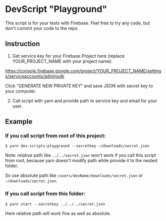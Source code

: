 # DevScript "Playground"

This script is for your tests with Firebase.
Feel free to try any code, but don't commit your code to the repo.

## Instruction

1. Get service key for your Firebase Project here (replace YOUR_PROJECT_NAME with your project name):

https://console.firebase.google.com/project/YOUR_PROJECT_NAME/settings/serviceaccounts/adminsdk

Click "GENERATE NEW PRIVATE KEY" and save JSON with secret key to your computer.

2. Call script with yarn and provide path to service key and email for your user.

## Example

### If you call script from root of this project:

```
$ yarn dev-scripts:playground --secretkey ~/downloads/secret.json
```

Note: relative path like `../../secret.json` won't work if you call this
script from root, because yarn doesn't modify path while provide it to
the nested folder.

So use absolute path like `/users/devName/downloads/secret.json` or
`~/downloads/secret.json`.

### If you call script from this folder:

```
$ yarn start --secretkey ../../../secret.json
```

Here relative path will work fine as well as absolute.
